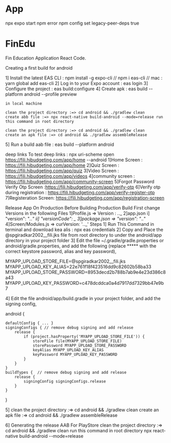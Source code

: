 # App
npx expo start
npm error npm config set legacy-peer-deps true

# FinEdu

Fin Education Application React Code.

Creating a first build for android

1] Install the latest EAS CLI : npm install -g expo-cli // npm i eas-cli // mac : yarn global add eas-cli
2] Log in to your Expo account : eas login 
3] Configure the project : eas build:configure
4] Create apk : eas build --platform android --profile preview


    in local machine 

    clean the project directory :=> cd android && ./gradlew clean
    create abb file :=> npx react-native build-android --mode=release run this command in root directory 

    clean the project directory :=> cd android && ./gradlew clean
    create an apk file :=> cd android && ./gradlew assembleRelease


5] Run a build aab file : eas build --platform android

deep links 
To test deep links : npx uri-scheme open https://fili.hibudgeting.com/app/home --android
1]Home Screen : https://fili.hibudgeting.com/app/home
2]Quiz Screen : https://fili.hibudgeting.com/app/quiz
3]Video Screen : https://fili.hibudgeting.com/app/videos
4]community screen : https://fili.hibudgeting.com/app/community-screen
5]Forgot Password Verify Otp Screen :https://fili.hibudgeting.com/app/verify-otp
6]Verify otp during registration : https://fili.hibudgeting.com/app/verify-register-otp
7)Registeration Screen: https://fili.hibudgeting.com/app/registration-screen


Release App On Production 
Before Building Production Build First change Versions in the following Files 
1]Profile.js => Version : _._._
2]app.json i] "version": "_._._"
           ii] "versionCode": _
3]package.json =>  "version": "_._._"
4]Screen/Modules.js => curVersion: '_._._'
Steps 
1] Run This Command in terminal and download kea alis : npx eas credentials
2] Copy and Place the  @spgiradkar2002__fili.jks file from root directory to under the android/app directory in your project folder
3] Edit the file ~/.gradle/gradle.properties or android/gradle.properties, and add the following (replace *****    with the correct keystore password, alias and key password), 

MYAPP_UPLOAD_STORE_FILE=@spgiradkar2002__fili.jks
MYAPP_UPLOAD_KEY_ALIAS=22e761f18f423516dd9c82602b58ba33
MYAPP_UPLOAD_STORE_PASSWORD=8953decd2b788b7ab9e4e23d386c8a43
MYAPP_UPLOAD_KEY_PASSWORD=c478dcddca0a4d7917dd7329bb47e9b7

4] Edit the file android/app/build.gradle in your project folder, and add the signing config,

android {

    defaultConfig { ... }
    signingConfigs { // remove debug signing and add release 
        release {
            if (project.hasProperty('MYAPP_UPLOAD_STORE_FILE')) {
                storeFile file(MYAPP_UPLOAD_STORE_FILE)
                storePassword MYAPP_UPLOAD_STORE_PASSWORD
                keyAlias MYAPP_UPLOAD_KEY_ALIAS
                keyPassword MYAPP_UPLOAD_KEY_PASSWORD
            }
        }
    }
    buildTypes {  // remove debug signing and add release 
        release {
            signingConfig signingConfigs.release
        }
    }
}

5]  clean the project directory :=> cd android && ./gradlew clean
    create an apk file :=> cd android && ./gradlew assembleRelease


6]  Generating the release AAB For PlayStore
    clean the project directory :=> cd android && ./gradlew clean
    run this command in root directory 
    npx react-native build-android --mode=release 